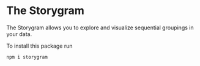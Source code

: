 # The Storygram
The Storygram allows you to explore and visualize sequential groupings in your data.

To install this package run

```sh
npm i storygram
```